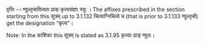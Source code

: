 




वृत्तिः --ः ण्वुल्तृचावित्यतः प्राक् कृत्यसंज्ञाः स्युः । The affixes prescribed in the section starting from this सूत्रम् up to 3.1.132 चित्याग्निचित्ये च (that is prior to 3.1.133 ण्वुल्तृचौ) get the designation “कृत्य”।


Note: In the काशिका this सूत्रम् is stated as 3.1.95 कृत्याः प्राङ् ण्वुलः।

